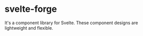 # svelte-forge

It's a component library for Svelte. These component designs are lightweight and flexible.
